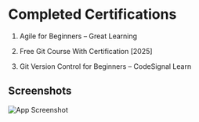 
# Completed Certifications

1. Agile for Beginners – Great Learning

2. Free Git Course With Certification [2025]

3. Git Version Control for Beginners – CodeSignal Learn






## Screenshots

![App Screenshot](5322794_Arjun_agilecourse.png)

